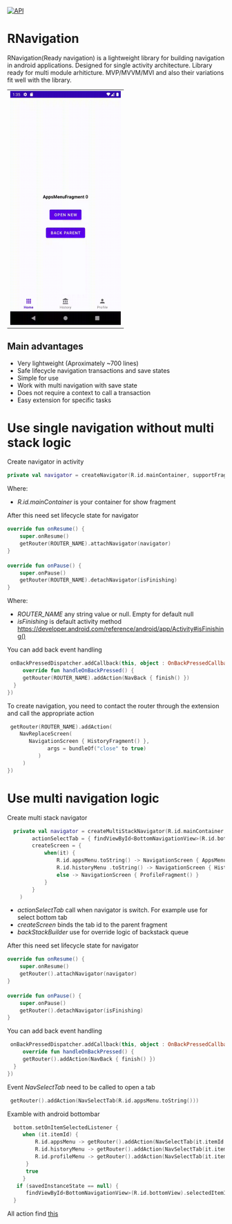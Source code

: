 <a href="https://android-arsenal.com/api?level=21"><img src="https://img.shields.io/badge/API-21%2B-brightgreen.svg?style=flat" alt="API" /></a>
# RNavigation
RNavigation(Ready navigation) is a lightweight library for building navigation in android applications. Designed for single activity architecture.
Library ready for multi module arhiticture. MVP/MVVM/MVI and also their variations fit well with the library.
<table>
    <tr>
        <td>
            <img src="https://github.com/andrey9328/navigator/blob/master/Demonstartion.gif" width="256"/>
        </td>
    </tr>
</table>

## Main advantages
+ Very lightweight (Aproximately ~700 lines)
+ Safe lifecycle navigation transactions and save states
+ Simple for use
+ Work with multi navigation with save state
+ Does not require a context to call a transaction
+ Easy extension for specific tasks

# Use single navigation without multi stack logic
Create navigator in activity
```kotlin
private val navigator = createNavigator(R.id.mainContainer, supportFragmentManager)
```
Where:
+ _R.id.mainContainer_ is your container for show fragment

After this need set lifecycle state for navigator
```kotlin
override fun onResume() {
    super.onResume()
    getRouter(ROUTER_NAME).attachNavigator(navigator)
}
    
override fun onPause() {
    super.onPause()
    getRouter(ROUTER_NAME).detachNavigator(isFinishing)
}
```
Where:
+ _ROUTER_NAME_ any string value or null. Empty for default null
+ _isFinishing_ is default activity method <a href="https://developer.android.com/reference/android/app/Activity#isFinishing()"/>https://developer.android.com/reference/android/app/Activity#isFinishing()</a><br>

You can add back event handling
```kotlin
 onBackPressedDispatcher.addCallback(this, object : OnBackPressedCallback(true) {
     override fun handleOnBackPressed() {
     getRouter(ROUTER_NAME).addAction(NavBack { finish() })
  }
})
```

To create navigation, you need to contact the router through the extension and call the appropriate action
```kotlin
 getRouter(ROUTER_NAME).addAction(
    NavReplaceScreen(
       NavigationScreen { HistoryFragment() },
             args = bundleOf("close" to true)
          )
     )
})
```

# Use multi navigation logic
Create multi stack navigator
```kotlin
  private val navigator = createMultiStackNavigator(R.id.mainContainer, supportFragmentManager,
        actionSelectTab = { findViewById<BottomNavigationView>(R.id.bottomView).menu.findItem(it.toInt()).isChecked = true },
        createScreen = {
            when(it) {
                R.id.appsMenu.toString() -> NavigationScreen { AppsMenuFragment() }
                R.id.historyMenu .toString() -> NavigationScreen { HistoryFragment() }
                else -> NavigationScreen { ProfileFragment() }
            }
        }
    )
```
+ _actionSelectTab_ call when navigator is switch. For example use for select bottom tab
+ _createScreen_ binds the tab id to the parent fragment
+ _backStackBuilder_ use for override logic of backstack queue

After this need set lifecycle state for navigator
```kotlin
override fun onResume() {
    super.onResume()
    getRouter().attachNavigator(navigator)
}
    
override fun onPause() {
    super.onPause()
    getRouter().detachNavigator(isFinishing)
}
```

You can add back event handling
```kotlin
 onBackPressedDispatcher.addCallback(this, object : OnBackPressedCallback(true) {
     override fun handleOnBackPressed() {
     getRouter().addAction(NavBack { finish() })
  }
})
```

Event _NavSelectTab_ need to be called to open a tab
```kotlin
 getRouter().addAction(NavSelectTab(R.id.appsMenu.toString()))
```

Examble with android bottombar
```kotlin
  bottom.setOnItemSelectedListener {
     when (it.itemId) {
         R.id.appsMenu -> getRouter().addAction(NavSelectTab(it.itemId.toString()))
         R.id.historyMenu -> getRouter().addAction(NavSelectTab(it.itemId.toString()))
         R.id.profileMenu -> getRouter().addAction(NavSelectTab(it.itemId.toString()))
      }
      true
     }
   if (savedInstanceState == null) {
      findViewById<BottomNavigationView>(R.id.bottomView).selectedItemId = R.id.appsMenu
  }
```

All action find <a href="https://github.com/andrey9328/navigator/blob/master/navigator/src/main/java/org/navigator/main/actions/INavActions.kt"/>this</a><br>
